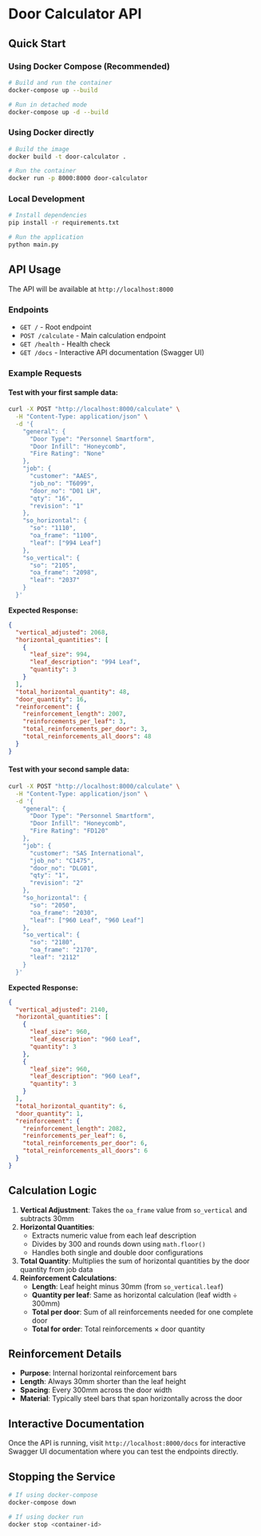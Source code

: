 # Door Calculator API

## Quick Start

### Using Docker Compose (Recommended)
```bash
# Build and run the container
docker-compose up --build

# Run in detached mode
docker-compose up -d --build
```

### Using Docker directly
```bash
# Build the image
docker build -t door-calculator .

# Run the container
docker run -p 8000:8000 door-calculator
```

### Local Development
```bash
# Install dependencies
pip install -r requirements.txt

# Run the application
python main.py
```

## API Usage

The API will be available at `http://localhost:8000`

### Endpoints

- `GET /` - Root endpoint
- `POST /calculate` - Main calculation endpoint
- `GET /health` - Health check
- `GET /docs` - Interactive API documentation (Swagger UI)

### Example Requests

#### Test with your first sample data:
```bash
curl -X POST "http://localhost:8000/calculate" \
  -H "Content-Type: application/json" \
  -d '{
    "general": {
      "Door Type": "Personnel Smartform",
      "Door Infill": "Honeycomb",
      "Fire Rating": "None"
    },
    "job": {
      "customer": "AAES",
      "job_no": "T6099",
      "door_no": "D01 LH",
      "qty": "16",
      "revision": "1"
    },
    "so_horizontal": {
      "so": "1110",
      "oa_frame": "1100",
      "leaf": ["994 Leaf"]
    },
    "so_vertical": {
      "so": "2105",
      "oa_frame": "2098",
      "leaf": "2037"
    }
  }'
```

**Expected Response:**
```json
{
  "vertical_adjusted": 2068,
  "horizontal_quantities": [
    {
      "leaf_size": 994,
      "leaf_description": "994 Leaf",
      "quantity": 3
    }
  ],
  "total_horizontal_quantity": 48,
  "door_quantity": 16,
  "reinforcement": {
    "reinforcement_length": 2007,
    "reinforcements_per_leaf": 3,
    "total_reinforcements_per_door": 3,
    "total_reinforcements_all_doors": 48
  }
}
```

#### Test with your second sample data:
```bash
curl -X POST "http://localhost:8000/calculate" \
  -H "Content-Type: application/json" \
  -d '{
    "general": {
      "Door Type": "Personnel Smartform",
      "Door Infill": "Honeycomb",
      "Fire Rating": "FD120"
    },
    "job": {
      "customer": "SAS International",
      "job_no": "C1475",
      "door_no": "DLG01",
      "qty": "1",
      "revision": "2"
    },
    "so_horizontal": {
      "so": "2050",
      "oa_frame": "2030",
      "leaf": ["960 Leaf", "960 Leaf"]
    },
    "so_vertical": {
      "so": "2180",
      "oa_frame": "2170",
      "leaf": "2112"
    }
  }'
```

**Expected Response:**
```json
{
  "vertical_adjusted": 2140,
  "horizontal_quantities": [
    {
      "leaf_size": 960,
      "leaf_description": "960 Leaf",
      "quantity": 3
    },
    {
      "leaf_size": 960,
      "leaf_description": "960 Leaf",
      "quantity": 3
    }
  ],
  "total_horizontal_quantity": 6,
  "door_quantity": 1,
  "reinforcement": {
    "reinforcement_length": 2082,
    "reinforcements_per_leaf": 6,
    "total_reinforcements_per_door": 6,
    "total_reinforcements_all_doors": 6
  }
}
```

## Calculation Logic

1. **Vertical Adjustment**: Takes the `oa_frame` value from `so_vertical` and subtracts 30mm
2. **Horizontal Quantities**: 
   - Extracts numeric value from each leaf description
   - Divides by 300 and rounds down using `math.floor()`
   - Handles both single and double door configurations
3. **Total Quantity**: Multiplies the sum of horizontal quantities by the door quantity from job data
4. **Reinforcement Calculations**:
   - **Length**: Leaf height minus 30mm (from `so_vertical.leaf`)
   - **Quantity per leaf**: Same as horizontal calculation (leaf width ÷ 300mm)
   - **Total per door**: Sum of all reinforcements needed for one complete door
   - **Total for order**: Total reinforcements × door quantity

## Reinforcement Details

- **Purpose**: Internal horizontal reinforcement bars
- **Length**: Always 30mm shorter than the leaf height
- **Spacing**: Every 300mm across the door width
- **Material**: Typically steel bars that span horizontally across the door

## Interactive Documentation

Once the API is running, visit `http://localhost:8000/docs` for interactive Swagger UI documentation where you can test the endpoints directly.

## Stopping the Service

```bash
# If using docker-compose
docker-compose down

# If using docker run
docker stop <container-id>
```